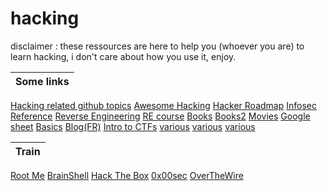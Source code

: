 # hacking

disclaimer : these ressources are here to help you (whoever you are) to learn hacking, i don't care about how you use it, enjoy.

Some links|
----------|
[Hacking related github topics](https://github.com/topics/hacking)
[Awesome Hacking](https://github.com/Hack-with-Github/Awesome-Hacking)
[Hacker Roadmap](https://github.com/sundowndev/hacker-roadmap)
[Infosec Reference](https://github.com/rmusser01/Infosec_Reference)
[Reverse Engineering](https://github.com/wtsxDev/reverse-engineering)
[RE course](https://beginners.re/)
[Books](https://github.com/yeahhub/Hacking-Security-Ebooks)
[Books2](https://gist.github.com/nonohry/40ed808c1bbf246dee549a55e8c0de8e)
[Movies](https://github.com/k4m4/movies-for-hackers)
[Google sheet](https://docs.google.com/spreadsheets/d/12bT8APhWsL-P8mBtWCYu4MLftwG1cPmIL25AEBtXDno/edit#gid=937533738)
[Basics](https://bases-hacking.org/)
[Blog(FR)](https://ruuand.github.io/)
[Intro to CTFs](https://ctf101.org/)
[various](https://github.com/kernemporium/kernemporium.github.io/tree/master/ressources/pdf)
[various](https://mega.nz/folder/WLY1iApS#fqafqQejFJEqUELa2bhFLQ)
[various](https://github.com/ruuand/ruuand.github.io)

Train|
-----|
[Root Me](https://www.root-me.org/?lang=en)
[BrainShell](https://www.brainshell.fr/)
[Hack The Box](https://www.hackthebox.eu/)
[0x00sec](https://0x00sec.org/)
[OverTheWire](https://overthewire.org/wargames/)
